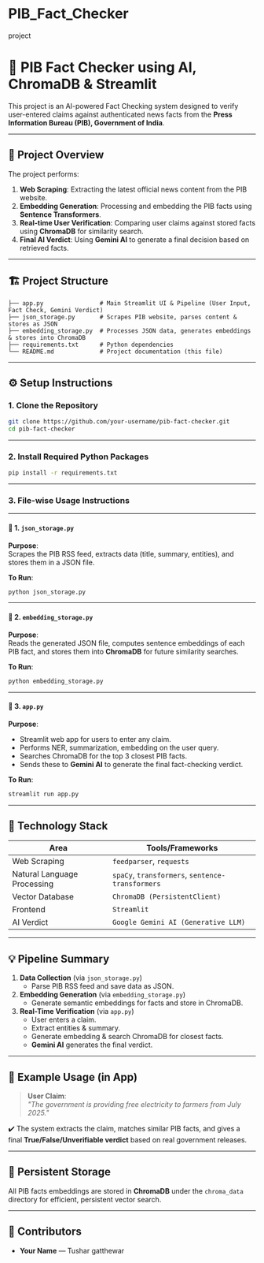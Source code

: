 # PIB_Fact_Checker
project

# 📢 PIB Fact Checker using AI, ChromaDB & Streamlit

This project is an AI-powered Fact Checking system designed to verify user-entered claims against authenticated news facts from the **Press Information Bureau (PIB), Government of India**.

---

## 🚀 **Project Overview**

The project performs:

1. **Web Scraping**: Extracting the latest official news content from the PIB website.
2. **Embedding Generation**: Processing and embedding the PIB facts using **Sentence Transformers**.
3. **Real-time User Verification**: Comparing user claims against stored facts using **ChromaDB** for similarity search.
4. **Final AI Verdict**: Using **Gemini AI** to generate a final decision based on retrieved facts.

---

## 🏗️ **Project Structure**

```
├── app.py                # Main Streamlit UI & Pipeline (User Input, Fact Check, Gemini Verdict)
├── json_storage.py       # Scrapes PIB website, parses content & stores as JSON
├── embedding_storage.py  # Processes JSON data, generates embeddings & stores into ChromaDB
├── requirements.txt      # Python dependencies
└── README.md             # Project documentation (this file)
```

---

## ⚙️ **Setup Instructions**

### 1. Clone the Repository

```bash
git clone https://github.com/your-username/pib-fact-checker.git
cd pib-fact-checker
```

---

### 2. Install Required Python Packages

```bash
pip install -r requirements.txt
```

---

### 3. File-wise Usage Instructions

---

#### 🔹 **1. `json_storage.py`**  

**Purpose**:  
Scrapes the PIB RSS feed, extracts data (title, summary, entities), and stores them in a JSON file.

**To Run**:
```bash
python json_storage.py
```

---

#### 🔹 **2. `embedding_storage.py`**  

**Purpose**:  
Reads the generated JSON file, computes sentence embeddings of each PIB fact, and stores them into **ChromaDB** for future similarity searches.

**To Run**:
```bash
python embedding_storage.py
```

---

#### 🔹 **3. `app.py`**  

**Purpose**:  
- Streamlit web app for users to enter any claim.  
- Performs NER, summarization, embedding on the user query.  
- Searches ChromaDB for the top 3 closest PIB facts.  
- Sends these to **Gemini AI** to generate the final fact-checking verdict.

**To Run**:
```bash
streamlit run app.py
```

---

## 🧩 **Technology Stack**

| Area                  | Tools/Frameworks                     |
|-----------------------|--------------------------------------|
| Web Scraping          | `feedparser`, `requests`              |
| Natural Language Processing | `spaCy`, `transformers`, `sentence-transformers` |
| Vector Database       | `ChromaDB (PersistentClient)`        |
| Frontend             | `Streamlit`                          |
| AI Verdict            | `Google Gemini AI (Generative LLM)`  |

---

## 💡 **Pipeline Summary**

1. **Data Collection** (via `json_storage.py`)
    - Parse PIB RSS feed and save data as JSON.
2. **Embedding Generation** (via `embedding_storage.py`)
    - Generate semantic embeddings for facts and store in ChromaDB.
3. **Real-Time Verification** (via `app.py`)
    - User enters a claim.
    - Extract entities & summary.
    - Generate embedding & search ChromaDB for closest facts.
    - **Gemini AI** generates the final verdict.

---

## 📌 **Example Usage (in App)**

> **User Claim**:  
> *"The government is providing free electricity to farmers from July 2025."*

✔️ The system extracts the claim, matches similar PIB facts, and gives a final **True/False/Unverifiable verdict** based on real government releases.

---

## 📂 **Persistent Storage**

All PIB facts embeddings are stored in **ChromaDB** under the `chroma_data` directory for efficient, persistent vector search.

---


## 🤝 **Contributors**

- **Your Name** — Tushar gatthewar


